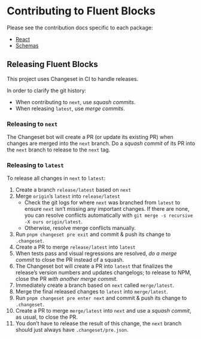 # Contributing to Fluent Blocks

Please see the contribution docs specific to each package:

- [React](packages/react/CONTRIBUTING.md)
- [Schemas](packages/schemas/README.md)

## Releasing Fluent Blocks

This project uses Changeset in CI to handle releases.

In order to clarify the git history:
- When contributing to `next`, use _squash commits_.
- When releasing `latest`, use _merge commits_.

### Releasing to `next`

The Changeset bot will create a PR (or update its existing PR) when changes are
merged into the `next` branch. Do a _squash commit_ of its PR into the `next` branch to release to the `next` tag.

### Releasing to `latest`

To release all changes in `next` to `latest`:
1. Create a branch `release/latest` based on `next`
2. Merge `origin`’s `latest` into `release/latest`
    - Check the git logs for where `next` was branched from `latest` to ensure `next` isn’t missing any important changes. If there are none, you can resolve conflicts automatically with `git merge -s recursive -X ours origin/latest`.
    - Otherwise, resolve merge conflicts manually.
3. Run `pnpm changeset pre exit` and commit & push its change to `.changeset`.
4. Create a PR to merge `release/latest` into `latest`
5. When tests pass and visual regressions are resolved, _do a merge commit_ to close the PR instead of a squash.
6. The Changeset bot will create a PR into `latest` that finalizes the release’s version numbers and updates changelogs; to release to NPM, close the PR _with another merge commit_.
7. Immediately create a branch based on `next` called `merge/latest`.
8. Merge the final released changes to `latest` into `merge/latest`.
9. Run `pnpm changeset pre enter next` and commit & push its change to `.changeset`.
10. Create a PR to merge `merge/latest` into `next` and use a _squash commit_, as usual, to close the PR.
11. You don’t have to release the result of this change, the `next` branch should just always have `.changeset/pre.json`.
